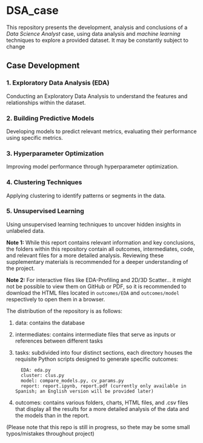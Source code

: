 # DSA_case
This repository presents the development, analysis and conclusions of a *Data Science Analyst* case, using data analysis and *machine learning* techniques to explore a provided dataset. It may be constantly subject to change

## Case Development

### 1. Exploratory Data Analysis (EDA)

Conducting an Exploratory Data Analysis to understand the features and relationships within the dataset.

### 2. Building Predictive Models

Developing models to predict relevant metrics, evaluating their performance using specific metrics.

### 3. Hyperparameter Optimization

Improving model performance through hyperparameter optimization.

### 4. Clustering Techniques

Applying clustering to identify patterns or segments in the data.

### 5. Unsupervised Learning

Using unsupervised learning techniques to uncover hidden insights in unlabeled data.

**Note 1:** While this report contains relevant information and key conclusions, the folders within this repository contain all outcomes, intermediates, code, and relevant files for a more detailed analysis. Reviewing these supplementary materials is recommended for a deeper understanding of the project.

**Note 2:** For interactive files like EDA-Profiling and 2D/3D Scatter... it might not be possible to view them on GitHub or PDF, so it is recommended to download the HTML files located in `outcomes/EDA` and `outcomes/model` respectively to open them in a browser.





The distribution of the repository is as follows:

1. data: contains the database

2. intermediates: contains intermediate files that serve as inputs or references between different tasks

3. tasks: subdivided into four distinct sections, each directory houses the requisite Python scripts designed to generate specific outcomes:
   
         EDA: eda.py
         cluster: clus.py
         model: compare_models.py, cv_params.py
         report: report.ipynb, report.pdf (currently only available in Spanish; an English version will be provided later)
   
5. outcomes: contains various folders, charts, HTML files, and .csv files that display all the results for a more detailed analysis of the data and the models than in the report.

(Please note that this repo is still in progress, so thete may be some small typos/mistakes throughout project)

